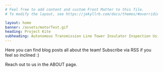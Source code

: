 ```yaml
---
# Feel free to add content and custom Front Matter to this file.
# To modify the layout, see https://jekyllrb.com/docs/themes/#overriding-theme-defaults

layout: home
banner: /assets/motorTest.gif
heading: Project Kite
subheading: Autonomous Transmission Line Tower Insulator Inspection Using Drones
---
```


Here you can find blog posts all about the team!
Subscribe via RSS if you feel so inclined :)

Reach out to us in the ABOUT page.
